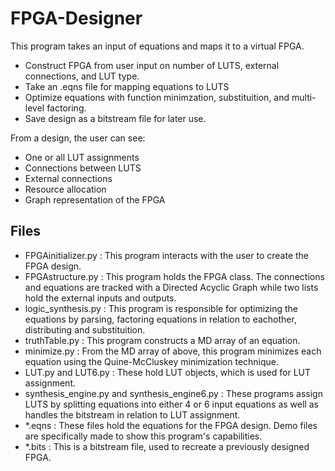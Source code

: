 # FPGA-Designer
This program takes an input of equations and maps it to a virtual FPGA.
* Construct FPGA from user input on number of LUTS, external connections, and LUT type.
* Take an .eqns file for mapping equations to LUTS
* Optimize equations with function minimzation, substituition, and multi-level factoring.
* Save design as a bitstream file for later use.

From a design, the user can see:
* One or all LUT assignments
* Connections between LUTS
* External connections
* Resource allocation
* Graph representation of the FPGA

## Files
* FPGAinitializer.py : This program interacts with the user to create the FPGA design.
* FPGAstructure.py : This program holds the FPGA class. The connections and equations are tracked with a Directed Acyclic Graph while two lists hold the external inputs and outputs.
* logic_synthesis.py : This program is responsible for optimizing the equations by parsing, factoring equations in relation to eachother, distributing and substituition.
* truthTable.py : This program constructs a MD array of an equation.
* minimize.py : From the MD array of above, this program minimizes each equation using the Quine-McCluskey minimization technique.
* LUT.py and LUT6.py : These hold LUT objects, which is used for LUT assignment.
* synthesis_engine.py and synthesis_engine6.py : These programs assign LUTS by splitting equations into either 4 or 6 input equations as well as handles the bitstream in relation to LUT assignment.
* *.eqns : These files hold the equations for the FPGA design. Demo files are specifically made to show this program's capabilities.
* *.bits : This is a bitstream file, used to recreate a previously designed FPGA.
